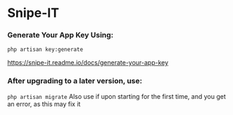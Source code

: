 # Snipe-IT


### Generate Your App Key Using:
`php artisan key:generate`

https://snipe-it.readme.io/docs/generate-your-app-key


### After upgrading to a later version, use:
`php artisan migrate`
Also use if upon starting for the first time, and you get an error, as this may fix it